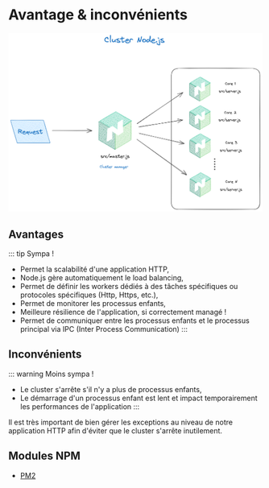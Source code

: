 # Avantage & inconvénients

![cluster](assets/cluster.png)

## Avantages

::: tip Sympa !
- Permet la scalabilité d'une application HTTP,
- Node.js gère automatiquement le load balancing,
- Permet de définir les workers dédiés à des tâches spécifiques ou protocoles spécifiques (Http, Https, etc.),
- Permet de monitorer les processus enfants,
- Meilleure résilience de l'application, si correctement managé !
- Permet de communiquer entre les processus enfants et le processus principal via IPC (Inter Process Communication)
:::

## Inconvénients

::: warning Moins sympa !
- Le cluster s'arrête s'il n'y a plus de processus enfants,
- Le démarrage d'un processus enfant est lent et impact temporairement les performances de l'application
:::

Il est très important de bien gérer les exceptions au niveau de notre application HTTP afin d'éviter que le cluster s'arrête inutilement.

## Modules NPM

- [PM2](https://www.npmjs.com/package/pm2)
